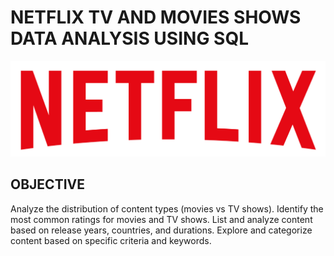 # NETFLIX TV AND MOVIES SHOWS DATA ANALYSIS USING SQL
![NETFLIX LOGO](https://github.com/nityam05122003/netflix_sql_project2/blob/main/logo.png)

## OBJECTIVE 
Analyze the distribution of content types (movies vs TV shows).
Identify the most common ratings for movies and TV shows.
List and analyze content based on release years, countries, and durations.
Explore and categorize content based on specific criteria and keywords.
